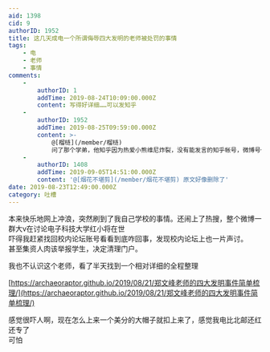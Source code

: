 ```yaml
---
aid: 1398
cid: 9
authorID: 1952
title: 这几天成电一个所谓侮辱四大发明的老师被处罚的事情
tags:
    - 电
    - 老师
    - 事情
comments:
    -
        authorID: 1
        addTime: 2019-08-24T10:09:00.000Z
        content: 写得好详细……可以发知乎
    -
        authorID: 1952
        addTime: 2019-08-25T09:59:00.000Z
        content: >-
            @[榴梿](/member/榴梿)
            问了那个学弟，他知乎因为热爱小熊维尼炸裂，没有能发言的知乎帐号，微博号也没了，这个可以不署名随便搬运ಥ◡ಥ
    -
        authorID: 1408
        addTime: 2019-09-05T14:51:00.000Z
        content: '@[烟花不堪剪](/member/烟花不堪剪) 原文好像删除了'
date: 2019-08-23T12:49:00.000Z
category: 吐槽
---
```


本来快乐地网上冲浪，突然刷到了我自己学校的事情。还闹上了热搜，整个微博一群大v在讨论电子科技大学红小将在世  
吓得我赶紧找回校内论坛账号看看到底咋回事，发现校内论坛上也一片声讨。  
甚至集资人肉该举报学生，决定清理门户。

我也不认识这个老师，看了半天找到一个相对详细的全程整理

[https://archaeoraptor.github.io/2019/08/21/郑文峰老师的四大发明事件简单梳理/](https://archaeoraptor.github.io/2019/08/21/郑文峰老师的四大发明事件简单梳理/)

感觉很吓人啊，现在怎么上来一个美分的大帽子就扣上来了，感觉我电比北邮还红还专了  
可怕
